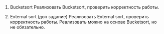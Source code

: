 ﻿1. Bucketsort
Реализовать Bucketsort, проверить корректность работы.

2. External sort (доп задание)
Реализовать External sort, проверить корректность работы. Реализовать можно на основе Bucketsort, но не обязательно.

